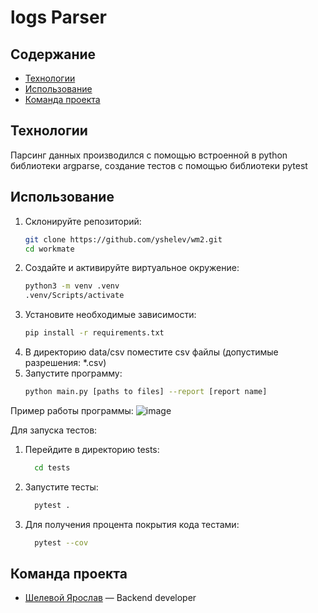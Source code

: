 # logs Parser
## Содержание
- [Технологии](#технологии)
- [Использование](#использование)
- [Команда проекта](#команда-проекта)

## Технологии
Парсинг данных производился с помощью встроенной в python библиотеки argparse, создание тестов с помощью библиотеки pytest

## Использование
1. Склонируйте репозиторий:
   ```sh
   git clone https://github.com/yshelev/wm2.git
   cd workmate
   ```
2. Создайте и активируйте виртуальное окружение: 
   ```sh
   python3 -m venv .venv
   .venv/Scripts/activate
   ```
3. Установите необходимые зависимости:  	
   ```sh
   pip install -r requirements.txt
   ```
4. В директорию data/csv поместите csv файлы (допустимые разрешения: *.csv)
5. Запустите программу:
   ```sh
   python main.py [paths to files] --report [report name] 
   ```
Пример работы программы:
![image](https://github.com/user-attachments/assets/83f66088-981f-44c1-9a27-4d17f4949fbb)

Для запуска тестов: 
1. Перейдите в директорию tests:
   ```sh
     cd tests
   ```
2. Запустите тесты:
   ```sh
     pytest .
   ```
3. Для получения процента покрытия кода тестами:
   ```sh
     pytest --cov
   ```

## Команда проекта

- [Шелевой Ярослав](https://github.com/yshelev) — Backend developer
